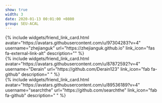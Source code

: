 ```yaml
---
show: true
width: 3
date: 2020-01-13 00:01:00 +0800
group: SEU-ACAL
---
```


<!-- 友链展示 -->
<div class="container-fluid">
  
  <div class="row">
    <div class="col-12">
      {% include widgets/friend_link_card.html 
         avatar="https://avatars.githubusercontent.com/u/97304283?v=4"
         username="zhejianguk"
         url="https://zhejianguk.github.io"
         link_icon="fas fa-external-link-alt"
         description="" %}
    </div>
  </div>
  <div class="row">
    <div class="col-12">
      {% include widgets/friend_link_card.html 
         avatar="https://avatars.githubusercontent.com/u/87872592?v=4"
         username="Derain"
         url="https://github.com/Derain123"
         link_icon="fab fa-github"
         description=" " %}
    </div>
  </div>
  <div class="row">
    <div class="col-12">
      {% include widgets/friend_link_card.html 
         avatar="https://avatars.githubusercontent.com/u/89536189?v=4"
         username="searchthe"
         url="https://github.com/searchthe"
         link_icon="fab fa-github"
         description=" " %}
    </div>
  </div>
</div>
